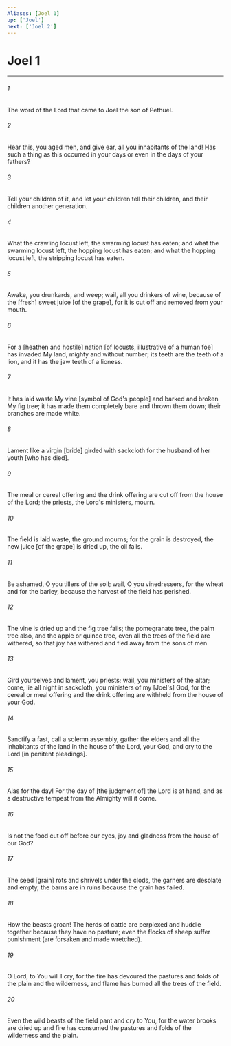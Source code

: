 ```yaml
---
Aliases: [Joel 1]
up: ['Joel']
next: ['Joel 2']
---
```

# Joel 1

***














###### 1 






The word of the Lord that came to Joel the son of Pethuel. 













###### 2 






Hear this, you aged men, and give ear, all you inhabitants of the land! Has such a thing as this occurred in your days or even in the days of your fathers? 













###### 3 






Tell your children of it, and let your children tell their children, and their children another generation. 













###### 4 






What the crawling locust left, the swarming locust has eaten; and what the swarming locust left, the hopping locust has eaten; and what the hopping locust left, the stripping locust has eaten. 













###### 5 






Awake, you drunkards, and weep; wail, all you drinkers of wine, because of the [fresh] sweet juice [of the grape], for it is cut off and removed from your mouth. 













###### 6 






For a [heathen and hostile] nation [of locusts, illustrative of a human foe] has invaded My land, mighty and without number; its teeth are the teeth of a lion, and it has the jaw teeth of a lioness. 













###### 7 






It has laid waste My vine [symbol of God's people] and barked and broken My fig tree; it has made them completely bare and thrown them down; their branches are made white. 













###### 8 






Lament like a virgin [bride] girded with sackcloth for the husband of her youth [who has died]. 













###### 9 






The meal or cereal offering and the drink offering are cut off from the house of the Lord; the priests, the Lord's ministers, mourn. 













###### 10 






The field is laid waste, the ground mourns; for the grain is destroyed, the new juice [of the grape] is dried up, the oil fails. 













###### 11 






Be ashamed, O you tillers of the soil; wail, O you vinedressers, for the wheat and for the barley, because the harvest of the field has perished. 













###### 12 






The vine is dried up and the fig tree fails; the pomegranate tree, the palm tree also, and the apple or quince tree, even all the trees of the field are withered, so that joy has withered and fled away from the sons of men. 













###### 13 






Gird yourselves and lament, you priests; wail, you ministers of the altar; come, lie all night in sackcloth, you ministers of my [Joel's] God, for the cereal or meal offering and the drink offering are withheld from the house of your God. 













###### 14 






Sanctify a fast, call a solemn assembly, gather the elders and all the inhabitants of the land in the house of the Lord, your God, and cry to the Lord [in penitent pleadings]. 













###### 15 






Alas for the day! For the day of [the judgment of] the Lord is at hand, and as a destructive tempest from the Almighty will it come. 













###### 16 






Is not the food cut off before our eyes, joy and gladness from the house of our God? 













###### 17 






The seed [grain] rots and shrivels under the clods, the garners are desolate and empty, the barns are in ruins because the grain has failed. 













###### 18 






How the beasts groan! The herds of cattle are perplexed and huddle together because they have no pasture; even the flocks of sheep suffer punishment (are forsaken and made wretched). 













###### 19 






O Lord, to You will I cry, for the fire has devoured the pastures and folds of the plain and the wilderness, and flame has burned all the trees of the field. 













###### 20 






Even the wild beasts of the field pant and cry to You, for the water brooks are dried up and fire has consumed the pastures and folds of the wilderness and the plain.
